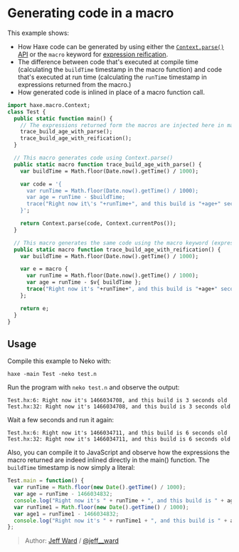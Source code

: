 [tags]: / "macro-function"

# Generating code in a macro

This example shows:

- How Haxe code can be generated by using either the
[`Context.parse()` API](http://api.haxe.org/haxe/macro/Context.html#parse) or the `macro` keyword for [expression reification](http://haxe.org/manual/macro-reification-expression.html).
- The difference between code that's executed at compile time (calculating the `buildTime` timestamp in the macro function) and code that's executed at run time (calculating the `runTime` timestamp in expressions returned from the macro.) 
- How generated code is inlined in place of a macro function call.

```haxe
import haxe.macro.Context;
class Test {
  public static function main() {
    // The expressions returned form the macros are injected here in main()
    trace_build_age_with_parse();
    trace_build_age_with_reification();
  }

  // This macro generates code using Context.parse()
  public static macro function trace_build_age_with_parse() {
    var buildTime = Math.floor(Date.now().getTime() / 1000);

    var code = '{
      var runTime = Math.floor(Date.now().getTime() / 1000);
      var age = runTime - $buildTime;
      trace("Right now it\'s "+runTime+", and this build is "+age+" seconds old");
    }';

    return Context.parse(code, Context.currentPos());
  }

  // This macro generates the same code using the macro keyword (expressions reification)
  public static macro function trace_build_age_with_reification() {
    var buildTime = Math.floor(Date.now().getTime() / 1000);

    var e = macro {
      var runTime = Math.floor(Date.now().getTime() / 1000);
      var age = runTime - $v{ buildTime };
      trace("Right now it's "+runTime+", and this build is "+age+" seconds old");
    };

    return e;
  }
}
```

## Usage

Compile this example to Neko with:

```
haxe -main Test -neko test.n
```

Run the program with `neko test.n` and observe the output:

```
Test.hx:6: Right now it's 1466034708, and this build is 3 seconds old
Test.hx:32: Right now it's 1466034708, and this build is 3 seconds old
```

Wait a few seconds and run it again:

```
Test.hx:6: Right now it's 1466034711, and this build is 6 seconds old
Test.hx:32: Right now it's 1466034711, and this build is 6 seconds old
```

Also, you can compile it to JavaScript and observe how the expressions the macro returned
are indeed inlined directly in the main() function. The `buildTime` timestamp is now
simply a literal:

```js
Test.main = function() {
  var runTime = Math.floor(new Date().getTime() / 1000);
  var age = runTime - 1466034832;
  console.log("Right now it's " + runTime + ", and this build is " + age + " seconds old");
  var runTime1 = Math.floor(new Date().getTime() / 1000);
  var age1 = runTime1 - 1466034832;
  console.log("Right now it's " + runTime1 + ", and this build is " + age1 + " seconds old");
};
```

> Author: [Jeff Ward](http://github.com/jcward) / [@jeff__ward](http://twitter.com/jeff__ward)
